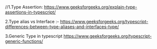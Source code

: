 //1.Type Assertion: https://www.geeksforgeeks.org/explain-type-assertions-in-typescript/

2.Type alias vs Interface :-
https://www.geeksforgeeks.org/typescript-differences-between-type-aliases-and-interfaces-type/

3.Generic Type in typescript
https://www.geeksforgeeks.org/typescript-generic-functions/
